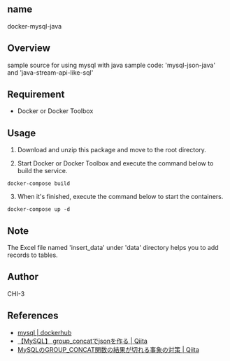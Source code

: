 ## name
docker-mysql-java

## Overview
sample source for using mysql with java sample code: 'mysql-json-java' and 'java-stream-api-like-sql'

## Requirement
- Docker or Docker Toolbox

## Usage
1. Download and unzip this package and move to the root directory.

2. Start Docker or Docker Toolbox and execute the command below to build the service.
```
docker-compose build
```

3. When it's finished, execute the command below to start the containers.
```
docker-compose up -d
```
## Note
The Excel file named 'insert_data' under 'data' directory helps you to add records to tables.

## Author
CHI-3

## References
- [mysql | dockerhub](https://hub.docker.com/_/mysql)
- [【MySQL】 group_concatでjsonを作る | Qiita](https://qiita.com/katsuhito123/items/eb209afcc836b2a06ee7)
- [MySQLのGROUP_CONCAT関数の結果が切れる事象の対策 | Qiita](https://qiita.com/nwsoyogi/items/196cb92f79c6f01871e0)
